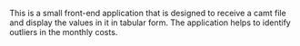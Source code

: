 This is a small front-end application that is designed to receive a camt file and display
the values in it in tabular form. The application helps to identify outliers in the monthly costs.
